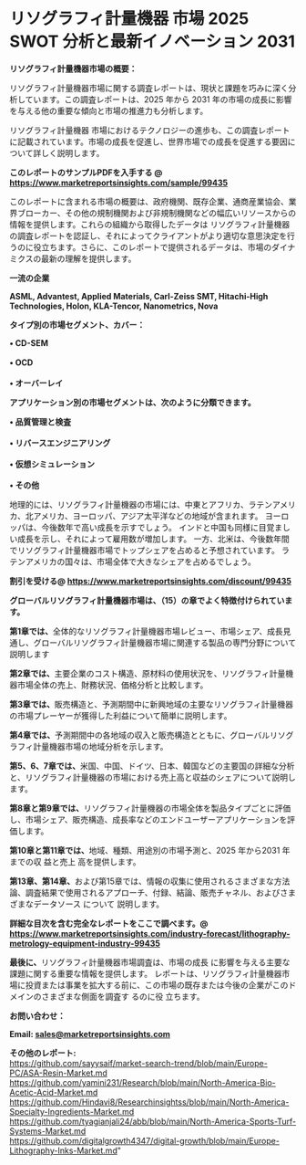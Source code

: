 # リソグラフィ計量機器 市場 2025 SWOT 分析と最新イノベーション 2031

<strong><b>リソグラフィ計量機器市場の概要：</b></strong>

リソグラフィ計量機器市場に関する調査レポートは、現状と課題を巧みに深く分析しています。この調査レポートは、2025 年から 2031 年の市場の成長に影響を与える他の重要な傾向と市場の推進力も分析します。

リソグラフィ計量機器 市場におけるテクノロジーの進歩も、この調査レポートに記載されています。市場の成長を促進し、世界市場での成長を促進する要因について詳しく説明します。

<strong>このレポートのサンプルPDFを入手する @ <a href=https://www.marketreportsinsights.com/sample/99435>https://www.marketreportsinsights.com/sample/99435</a></strong>

このレポートに含まれる市場の概要は、政府機関、既存企業、通商産業協会、業界ブローカー、その他の規制機関および非規制機関などの幅広いリソースからの情報を提供します。これらの組織から取得したデータは リソグラフィ計量機器 の調査レポートを認証し、それによってクライアントがより適切な意思決定を行うのに役立ちます。さらに、このレポートで提供されるデータは、市場のダイナミクスの最新の理解を提供します。

<strong>一流の企業</strong>

<strong><b>ASML, Advantest, Applied Materials, Carl-Zeiss SMT, Hitachi-High Technologies, Holon, KLA-Tencor, Nanometrics, Nova</b></strong>

<strong><b>タイプ別の市場セグメント、カバー：</b></strong>

<strong>• CD-SEM<br><br>•  OCD<br><br>• オーバーレイ</strong>

<strong><b>アプリケーション別の市場セグメントは、次のように分類できます。</b></strong>

<strong>• 品質管理と検査<br><br>• リバースエンジニアリング<br><br>• 仮想シミュレーション<br><br>• その他</strong>

 地理的には、リソグラフィ計量機器の市場には、中東とアフリカ、ラテンアメリカ、北アメリカ、ヨーロッパ、アジア太平洋などの地域が含まれます。 ヨーロッパは、今後数年で高い成長を示すでしょう。 インドと中国も同様に目覚ましい成長を示し、それによって雇用数が増加します。 一方、北米は、今後数年間でリソグラフィ計量機器市場でトップシェアを占めると予想されています。 ラテンアメリカの国々は、市場全体で大きなシェアを占めるでしょう。

<strong>割引を受ける@ <a href=https://www.marketreportsinsights.com/discount/99435>https://www.marketreportsinsights.com/discount/99435</a></strong>

<strong><b>グローバルリソグラフィ計量機器市場は、（15）の章でよく特徴付けられています。</b></strong>

<strong><b>第</b></strong><strong><b>1章では、</b></strong>全体的なリソグラフィ計量機器市場レビュー、市場シェア、成長見通し、グローバルリソグラフィ計量機器市場に関連する製品の専門分野について説明します

<strong><b>第2章では、</b></strong>主要企業のコスト構造、原材料の使用状況を、リソグラフィ計量機器市場全体の売上、財務状況、価格分析と比較します。

<strong><b>第3章では、</b></strong>販売構造と、予測期間中に新興地域の主要なリソグラフィ計量機器の市場プレーヤーが獲得した利益について簡単に説明します。

<strong><b>第4章では、</b></strong>予測期間中の各地域の収入と販売構造とともに、グローバルリソグラフィ計量機器市場の地域分析を示します。

<strong><b>第5、6、7章では、</b></strong>米国、中国、ドイツ、日本、韓国などの主要国の詳細な分析と、リソグラフィ計量機器の市場における売上高と収益のシェアについて説明します。

<strong><b>第8章と第9章では、</b></strong>リソグラフィ計量機器の市場全体を製品タイプごとに評価し、市場シェア、販売構造、成長率などのエンドユーザーアプリケーションを評価します。

<strong><b>第10章と第11章では、</b></strong>地域、種類、用途別の市場予測と、2025 年から2031 年までの収 益と売上 高を提供します。

<strong><b>第13章、第14章、</b></strong>および第15章では、情報の収集に使用されるさまざまな方法論、調査結果で使用されるアプローチ、付録、結論、販売チャネル、およびさまざまなデータソース について 説明します。

<strong>詳細な目次を含む完全なレポートをここで調べます。@ <a href=https://www.marketreportsinsights.com/industry-forecast/lithography-metrology-equipment-industry-99435>https://www.marketreportsinsights.com/industry-forecast/lithography-metrology-equipment-industry-99435</a></strong>

<strong><b>最後に、</b></strong>リソグラフィ計量機器市場調査は、市場の成長 に影響を</a>与える主要な課題に関する重要な情報を提供します。 レポートは、リソグラフィ計量機器市場に投資または事業を拡大する前に、この市場の既存または今後の企業がこのドメインのさまざまな側面を調査す るのに役 立ちます。

<strong><b>お問い合わせ：</b></strong>

<strong>Email: </strong><a href=mailto:sales@marketreportsinsights.com><strong>sales@marketreportsinsights.com</strong></a>

<strong>その他のレポート:</strong>
<br>
<a href=https://github.com/sayysaif/market-search-trend/blob/main/Europe-PC/ASA-Resin-Market.md>https://github.com/sayysaif/market-search-trend/blob/main/Europe-PC/ASA-Resin-Market.md</a>
<br>
<a href=https://github.com/yamini231/Research/blob/main/North-America-Bio-Acetic-Acid-Market.md>https://github.com/yamini231/Research/blob/main/North-America-Bio-Acetic-Acid-Market.md</a>
<br>
<a href=https://github.com/Hindavi8/Researchinsightss/blob/main/North-America-Specialty-Ingredients-Market.md>https://github.com/Hindavi8/Researchinsightss/blob/main/North-America-Specialty-Ingredients-Market.md</a>
<br>
<a href=https://github.com/tyagianjali24/abb/blob/main/North-America-Sports-Turf-Systems-Market.md>https://github.com/tyagianjali24/abb/blob/main/North-America-Sports-Turf-Systems-Market.md</a>
<br>
<a href=https://github.com/digitalgrowth4347/digital-growth/blob/main/Europe-Lithography-Inks-Market.md>https://github.com/digitalgrowth4347/digital-growth/blob/main/Europe-Lithography-Inks-Market.md</a>"
